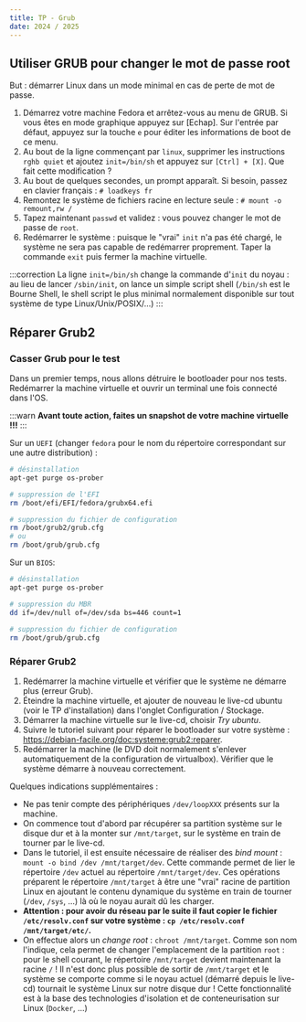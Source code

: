 ```yaml
---
title: TP - Grub
date: 2024 / 2025
---
```


## Utiliser GRUB pour changer le mot de passe root

But : démarrer Linux dans un mode minimal en cas de perte de mot de passe.

1. Démarrez votre machine Fedora et arrêtez-vous au menu de GRUB. Si vous êtes en mode graphique appuyez sur [Echap]. Sur l'entrée par défaut, appuyez sur la touche `e` pour éditer les informations de boot de ce menu. 
1. Au bout de la ligne commençant par `linux`, supprimer les instructions `rghb quiet` et ajoutez `init=/bin/sh` et appuyez sur `[Ctrl] + [X]`. Que fait cette modification ?
1. Au bout de quelques secondes, un prompt apparaît. Si besoin, passez en clavier français : `# loadkeys fr`
1. Remontez le système de fichiers racine en lecture seule : `# mount -o remount,rw /`
1. Tapez maintenant `passwd` et validez : vous pouvez changer le mot de passe de `root`. 
1. Redémarrer le système : puisque le "vrai" `init` n'a pas été chargé, le système ne sera pas capable de redémarrer proprement. Taper la commande `exit` puis fermer la machine virtuelle.

:::correction
La ligne `init=/bin/sh` change la commande d'`init` du noyau : au lieu de lancer `/sbin/init`, on lance un simple script shell (`/bin/sh` est le Bourne Shell, le shell script le plus minimal normalement disponible sur tout système de type Linux/Unix/POSIX/...)
:::

## Réparer Grub2

### Casser Grub pour le test

Dans un premier temps, nous allons détruire le bootloader pour nos tests. Redémarrer la machine virtuelle et ouvrir un terminal une fois connecté dans l'OS.

:::warn
**Avant toute action, faites un snapshot de votre machine virtuelle !!!**
:::

Sur un `UEFI` (changer `fedora` pour le nom du répertoire correspondant sur une autre distribution) :

```sh
# désinstallation
apt-get purge os-prober

# suppression de l'EFI
rm /boot/efi/EFI/fedora/grubx64.efi

# suppression du fichier de configuration
rm /boot/grub2/grub.cfg
# ou
rm /boot/grub/grub.cfg
```

Sur un `BIOS`:

```sh
# désinstallation
apt-get purge os-prober

# suppression du MBR
dd if=/dev/null of=/dev/sda bs=446 count=1
 
# suppression du fichier de configuration
rm /boot/grub/grub.cfg
```

### Réparer Grub2

1. Redémarrer la machine virtuelle et vérifier que le système ne démarre plus (erreur Grub).
2. Éteindre la machine virtuelle, et ajouter de nouveau le live-cd ubuntu (voir le TP d'installation) dans l'onglet Configuration / Stockage.
3. Démarrer la machine virtuelle sur le live-cd, choisir _Try ubuntu_.
4. Suivre le tutoriel suivant pour réparer le bootloader sur votre système : <https://debian-facile.org/doc:systeme:grub2:reparer>.
5. Redémarrer la machine (le DVD doit normalement s'enlever automatiquement de la configuration de virtualbox). Vérifier que le système démarre à nouveau correctement.

Quelques indications supplémentaires :

- Ne pas tenir compte des périphériques `/dev/loopXXX` présents sur la machine.
- On commence tout d'abord par récupérer sa partition système sur le disque dur et à la monter sur `/mnt/target`, sur le système en train de tourner par le live-cd.
- Dans le tutoriel, il est ensuite nécessaire de réaliser des _bind mount_ : `mount -o bind /dev /mnt/target/dev`. Cette commande permet de lier le répertoire `/dev` actuel au répertoire `/mnt/target/dev`. Ces opérations préparent le répertoire `/mnt/target` à être une "vrai" racine de partition Linux en ajoutant le contenu dynamique du système en train de tourner (`/dev`, `/sys`, ...) là où le noyau aurait dû les charger.
- **Attention : pour avoir du réseau par le suite il faut copier le fichier `/etc/resolv.conf` sur votre système : `cp /etc/resolv.conf /mnt/target/etc/`.**
- On effectue alors un _change root_ : `chroot /mnt/target`. Comme son nom l'indique, cela permet de changer l'emplacement de la partition `root` : pour le shell courant, le répertoire `/mnt/target` devient maintenant la racine `/` ! Il n'est donc plus possible de sortir de `/mnt/target` et le système se comporte comme si le noyau actuel (démarré depuis le live-cd) tournait le système Linux sur notre disque dur ! Cette fonctionnalité est à la base des technologies d'isolation et de conteneurisation sur Linux (`Docker`, ...)
